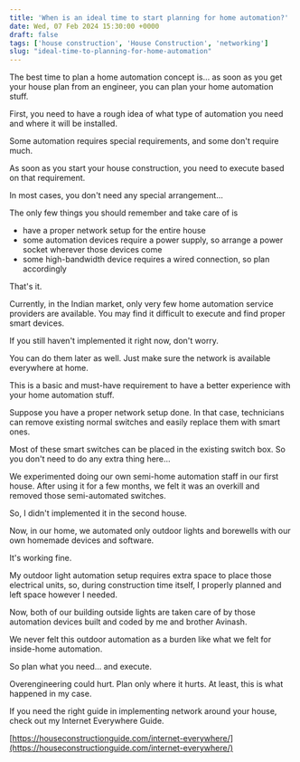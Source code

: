```yaml
---
title: 'When is an ideal time to start planning for home automation?'
date: Wed, 07 Feb 2024 15:30:00 +0000
draft: false
tags: ['house construction', 'House Construction', 'networking']
slug: "ideal-time-to-planning-for-home-automation"
---
```


The best time to plan a home automation concept is… as soon as you get your house plan from an engineer, you can plan your home automation stuff.

First, you need to have a rough idea of what type of automation you need and where it will be installed.

Some automation requires special requirements, and some don't require much.

As soon as you start your house construction, you need to execute based on that requirement.

In most cases, you don't need any special arrangement…

The only few things you should remember and take care of is

*   have a proper network setup for the entire house
*   some automation devices require a power supply, so arrange a power socket wherever those devices come
*   some high-bandwidth device requires a wired connection, so plan accordingly

That's it.

Currently, in the Indian market, only very few home automation service providers are available. You may find it difficult to execute and find proper smart devices.

If you still haven't implemented it right now, don't worry.

You can do them later as well. Just make sure the network is available everywhere at home.

This is a basic and must-have requirement to have a better experience with your home automation stuff.

Suppose you have a proper network setup done. In that case, technicians can remove existing normal switches and easily replace them with smart ones.

Most of these smart switches can be placed in the existing switch box. So you don't need to do any extra thing here…

We experimented doing our own semi-home automation staff in our first house. After using it for a few months, we felt it was an overkill and removed those semi-automated switches.

So, I didn't implemented it in the second house.

Now, in our home, we automated only outdoor lights and borewells with our own homemade devices and software.

It's working fine.

My outdoor light automation setup requires extra space to place those electrical units, so, during construction time itself, I properly planned and left space however I needed.

Now, both of our building outside lights are taken care of by those automation devices built and coded by me and brother Avinash.

We never felt this outdoor automation as a burden like what we felt for inside-home automation.

So plan what you need… and execute.

Overengineering could hurt. Plan only where it hurts. At least, this is what happened in my case.

If you need the right guide in implementing network around your house, check out my Internet Everywhere Guide.

[https://houseconstructionguide.com/internet-everywhere/](https://houseconstructionguide.com/internet-everywhere/)